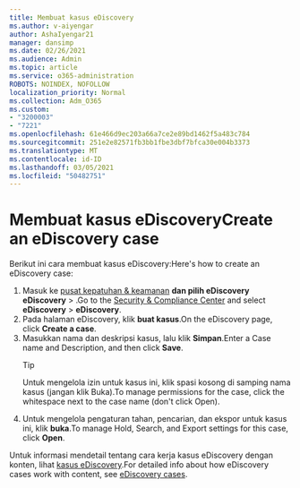 ```yaml
---
title: Membuat kasus eDiscovery
ms.author: v-aiyengar
author: AshaIyengar21
manager: dansimp
ms.date: 02/26/2021
ms.audience: Admin
ms.topic: article
ms.service: o365-administration
ROBOTS: NOINDEX, NOFOLLOW
localization_priority: Normal
ms.collection: Adm_O365
ms.custom:
- "3200003"
- "7221"
ms.openlocfilehash: 61e466d9ec203a66a7ce2e89bd1462f5a483c784
ms.sourcegitcommit: 251e2e82571fb3bb1fbe3dbf7bfca30e004b3373
ms.translationtype: MT
ms.contentlocale: id-ID
ms.lasthandoff: 03/05/2021
ms.locfileid: "50482751"
---
```

# <a name="create-an-ediscovery-case"></a><span data-ttu-id="43daf-102">Membuat kasus eDiscovery</span><span class="sxs-lookup"><span data-stu-id="43daf-102">Create an eDiscovery case</span></span>

<span data-ttu-id="43daf-103">Berikut ini cara membuat kasus eDiscovery:</span><span class="sxs-lookup"><span data-stu-id="43daf-103">Here's how to create an eDiscovery case:</span></span>

1. <span data-ttu-id="43daf-104">Masuk ke [pusat kepatuhan & keamanan](https://go.microsoft.com/fwlink/p/?linkid=2077143) **dan pilih eDiscovery eDiscovery**  >  .</span><span class="sxs-lookup"><span data-stu-id="43daf-104">Go to the [Security & Compliance Center](https://go.microsoft.com/fwlink/p/?linkid=2077143) and select **eDiscovery** > **eDiscovery**.</span></span>
1. <span data-ttu-id="43daf-105">Pada halaman eDiscovery, klik **buat kasus**.</span><span class="sxs-lookup"><span data-stu-id="43daf-105">On the eDiscovery page, click **Create a case**.</span></span>
1. <span data-ttu-id="43daf-106">Masukkan nama dan deskripsi kasus, lalu klik **Simpan**.</span><span class="sxs-lookup"><span data-stu-id="43daf-106">Enter a Case name and Description, and then click **Save**.</span></span>
    > [!TIP]
    ><span data-ttu-id="43daf-107">Untuk mengelola izin untuk kasus ini, klik spasi kosong di samping nama kasus (jangan klik Buka).</span><span class="sxs-lookup"><span data-stu-id="43daf-107">To manage permissions for the case, click the whitespace next to the case name (don't click Open).</span></span>
1. <span data-ttu-id="43daf-108">Untuk mengelola pengaturan tahan, pencarian, dan ekspor untuk kasus ini, klik **buka**.</span><span class="sxs-lookup"><span data-stu-id="43daf-108">To manage Hold, Search, and Export settings for this case, click **Open**.</span></span>

<span data-ttu-id="43daf-109">Untuk informasi mendetail tentang cara kerja kasus eDiscovery dengan konten, lihat [kasus eDiscovery](https://go.microsoft.com/fwlink/?linkid=2101589).</span><span class="sxs-lookup"><span data-stu-id="43daf-109">For detailed info about how eDiscovery cases work with content, see [eDiscovery cases](https://go.microsoft.com/fwlink/?linkid=2101589).</span></span>
